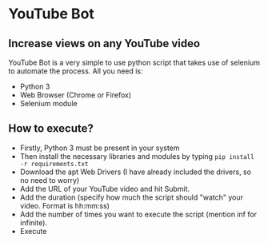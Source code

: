 # YouTube Bot
## Increase views on any YouTube video
YouTube Bot is a very simple to use python script that takes use of selenium to automate the process. All you need is:
- Python 3
- Web Browser (Chrome or Firefox)
- Selenium module
## How to execute?
- Firstly, Python 3 must be present in your system
- Then install the necessary libraries and modules by typing `pip install -r requirements.txt`
- Download the apt Web Drivers (I have already included the drivers, so no need to worry)
- Add the URL of your YouTube video and hit Submit.
- Add the duration (specify how much the script should "watch" your video. Format is hh:mm:ss)
- Add the number of times you want to execute the script (mention inf for infinite).
- Execute
